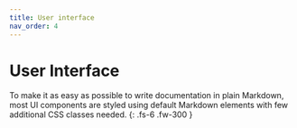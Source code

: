 ```yaml
---
title: User interface
nav_order: 4
---
```


# User Interface
To make it as easy as possible to write documentation in plain Markdown, most UI components are styled using default Markdown elements with few additional CSS classes needed.
{: .fs-6 .fw-300 }